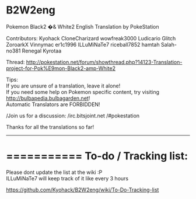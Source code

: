 B2W2eng
=======

Pokemon Black2 �& White2 English Translation by PokeStation

Contributors:
Kyohack
CloneCharizard
wowfreak3000
Ludicario
Glitch
ZoroarkX
Vinnymac
er1c1996
ILLuMiNaTe7
riceball7852
hamtah
Salah-
no381
Renegal
Kyrotaa

Thread: http://pokestation.net/forum/showthread.php?14123-Translation-project-for-Pok%E9mon-Black2-amp-White2

Tips:  
If you are unsure of a translation, leave it alone!  
If you need some help on Pokemon specific content, try visiting http://bulbapedia.bulbagarden.net!  
Automatic Translators are FORBIDDEN!  

/Join us for a discussion:
/irc.bitsjoint.net
/#pokestation

Thanks for all the translations so far!



________________
===========
To-do / Tracking list:
===========
Please dont update the list at the wiki :P  
ILLuMiNaTe7 will keep track of it like every 3 hours  
  
https://github.com/Kyohack/B2W2eng/wiki/To-Do-Tracking-list